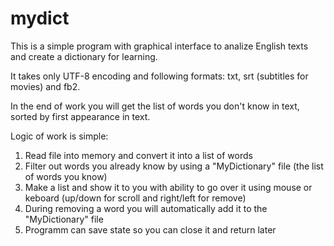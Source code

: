 # mydict

This is a simple program with graphical interface to analize English texts and create a dictionary for learning.

It takes only UTF-8 encoding and following formats: txt, srt (subtitles for movies) and fb2.

In the end of work you will get the list of words you don't know in text, sorted by first appearance in text.

Logic of work is simple:
1. Read file into memory and convert it into a list of words
2. Filter out words you already know by using a "MyDictionary" file (the list of words you know)
3. Make a list and show it to you with ability to go over it using mouse or keboard (up/down for scroll and right/left for remove)
4. During removing a word you will automatically add it to the "MyDictionary" file
5. Programm can save state so you can close it and return later
